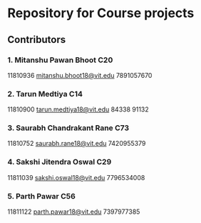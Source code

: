 # Repository for Course projects
## Contributors

### 1. Mitanshu Pawan Bhoot  C20 
11810936
mitanshu.bhoot18@vit.edu 
7891057670

### 2. Tarun Medtiya C14 
11810900
tarun.medtiya18@vit.edu
84338 91132

### 3. Saurabh Chandrakant Rane C73
11810752
saurabh.rane18@vit.edu
7420955379

### 4. Sakshi Jitendra Oswal C29 
11811039
sakshi.oswal18@vit.edu
7796534008

### 5. Parth Pawar C56
11811122
parth.pawar18@vit.edu
7397977385
